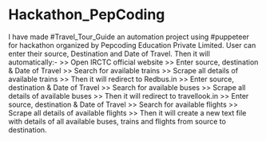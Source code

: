 # Hackathon_PepCoding
 I have made #Travel_Tour_Guide an automation project using #puppeteer for hackathon organized by Pepcoding Education Private Limited.  User can enter their source, Destination and Date of Travel. Then it will automatically:-  >> Open IRCTC official website >> Enter source, destination &amp; Date of Travel >> Search for available trains >> Scrape all details of available trains >> Then it will redirect to Redbus.in  >> Enter source, destination &amp; Date of Travel >> Search for available buses >> Scrape all details of available buses >> Then it will redirect to travellook.in  >> Enter source, destination &amp; Date of Travel >> Search for available flights >> Scrape all details of available flights >> Then it will create a new text file with details of all available buses, trains and flights from source to destination.
